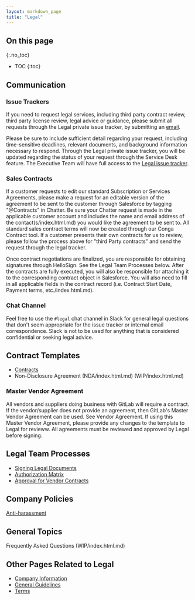 ```yaml
---
layout: markdown_page
title: "Legal"
---
```


## On this page
{:.no_toc}

- TOC
{:toc}
 
## Communication
 
### Issue Trackers
If you need to request legal services, including third party contract review, third party license review, legal advice or guidance, please submit all requests through the Legal private issue tracker, by submitting an [email](mailto:legal@gitlab.com/index.html.md).
 
Please be sure to include sufficient detail regarding your request, including time-sensitive deadlines, relevant documents, and background information necessary to respond.  Through the Legal private issue tracker, you will be updated regarding the status of your request through the Service Desk feature.  The Executive Team will have full access to the [Legal issue tracker](https://gitlab.com/gitlab-legal/legal-issue-tracker/index.html.md).
 
### Sales Contracts

If a customer requests to edit our standard Subscription or Services Agreements, please make a request for an editable version of the agreement to be sent to the customer through Salesforce by tagging "@Contracts" in Chatter.  Be sure your Chatter request is made in the applicable customer account and includes the name and email address of the contact(s/index.html.md) you would like the agreement to be sent to.  All standard sales contract terms will now be created through our Conga Contract tool.  If a customer presents their own contracts for us to review, please follow the process above for "third Party contracts" and send the request through the legal tracker. 

Once contract negotiations are finalized, you are responsible for obtaining signatures through HelloSign. See the Legal Team Processes below.  After the contracts are fully executed, you will also be responsible for attaching it to the corresponding contract object in Salesforce.  You will also need to fill in all applicable fields in the contract record (i.e. Contract Start Date, Payment terms, etc./index.html.md).

### Chat Channel
Feel free to use the `#legal` chat channel in Slack for general legal questions that don't seem appropriate for the issue tracker or internal email correspondence.  Slack is not to be used for anything that is considered confidential or seeking legal advice.
 
## Contract Templates
 
* [Contracts](https://github.com/isamu-isozaki/teamai_test/tree/master/contracts/index.html.md/index.html.md)
* Non-Disclosure Agreement (NDA/index.html.md) (WIP/index.html.md)

### Master Vendor Agreement
All vendors and suppliers doing business with GitLab will require a contract. If the vendor/supplier does not provide an agreement, then GitLab's Master Vendor Agreement can be used. See Vendor Agreement. If using this Master Vendor Agreement, please provide any changes to the template to Legal for revieww. All agreements must be reviewed and approved by Legal before signing.
 
 
## Legal Team Processes
 
* [Signing Legal Documents](https://github.com/isamu-isozaki/teamai_test/tree/master/signing-legal-documents/index.html.md/index.html.md)
* [Authorization Matrix](https://github.com/isamu-isozaki/teamai_test/tree/master/finance/authorization-matrix/index.html.md/index.html.md)
* [Approval for Vendor Contracts](https://github.com/isamu-isozaki/teamai_test/tree/master/finance/procure-to-pay/index.html.md)
 
## Company Policies
 
[Anti-harassment](https://github.com/isamu-isozaki/teamai_test/tree/master/anti-harassment/index.html.md/index.html.md)
 
 
## General Topics

Frequently Asked Questions (WIP/index.html.md)
 
 
## Other Pages Related to Legal
 
* [Company Information](https://gitlab.com/gitlab-com/finance/wikis/company-information/index.html.md)
* [General Guidelines](https://github.com/isamu-isozaki/teamai_test/tree/master/general-guidelines/index.html.md/index.html.md)
* [Terms](/terms/index.html.md/index.html.md)